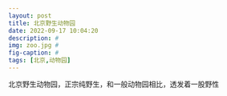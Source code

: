 ```yaml
---
layout: post
title: 北京野生动物园
date: 2022-09-17 10:04:20
description: #
img: zoo.jpg #
fig-caption: #
tags: [北京,动物园]
---
```

北京野生动物园，正宗纯野生，和一般动物园相比，透发着一股野性
